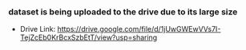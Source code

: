 ### dataset is being uploaded to the drive due to its large size
*  Drive Link: https://drive.google.com/file/d/1jUwGWEwVVs7I-TejZcEb0KrBcxSzbEtT/view?usp=sharing
